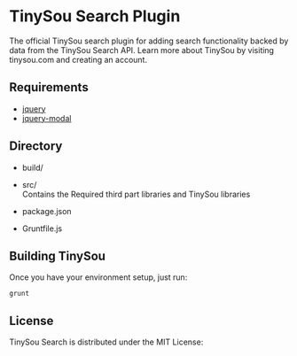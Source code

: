 TinySou Search Plugin
=========
The official TinySou search plugin for adding search functionality backed by data from the TinySou Search API. Learn more about TinySou by visiting tinysou.com and creating an account.

Requirements
---------
* [jquery](https://github.com/jquery/jquery)
* [jquery-modal](https://github.com/kylefox/jquery-modal)

Directory
---------
* build/

* src/ 	
Contains the Required third part libraries and TinySou libraries
* package.json
* Gruntfile.js

Building TinySou
---------
Once you have your environment setup, just run:

	grunt 
	
License
---------
TinySou Search is distributed under the MIT License:
